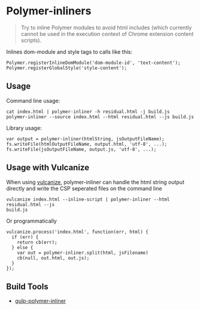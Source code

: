 # Polymer-inliners
> Try to inline Polymer modules to avoid html includes (which currently cannot
> be used in the execution context of Chrome extension content scripts).

Inlines dom-module and style tags to calls like this:

    Polymer.registerInlineDomModule('dom-module-id', 'text-content');
    Polymer.registerGlobalStyle('style-content');


## Usage

Command line usage:

    cat index.html | polymer-inliner -h residual.html -j build.js
    polymer-inliner --source index.html --html residual.html --js build.js

Library usage:

    var output = polymer-inliner(htmlString, jsOutputFileName);
    fs.writeFile(htmlOutputFileName, output.html, 'utf-8', ...);
    fs.writeFile(jsOutputFileName, output.js, 'utf-8', ...);

## Usage with Vulcanize

When using [vulcanize](https://github.com/Polymer/vulcanize), polymer-inliner can handle
the html string output directly and write the CSP seperated files on the command
line

    vulcanize index.html --inline-script | polymer-inliner --html residual.html --js
    build.js

Or programmatically

    vulcanize.process('index.html', function(err, html) {
      if (err) {
        return cb(err);
      } else {
        var out = polymer-inliner.split(html, jsFilename)
        cb(null, out.html, out.js);
      }
    });

## Build Tools

- [gulp-polymer-inliner](https://github.com/Schibum/gulp-polymer-inliner)
